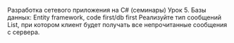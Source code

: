 ﻿Разработка сетевого приложения на C# (семинары)
Урок 5. Базы данных: Entity framework, code first/db first
Реализуйте тип сообщений List, при котором клиент будет получать все непрочитанные сообщения с сервера.
